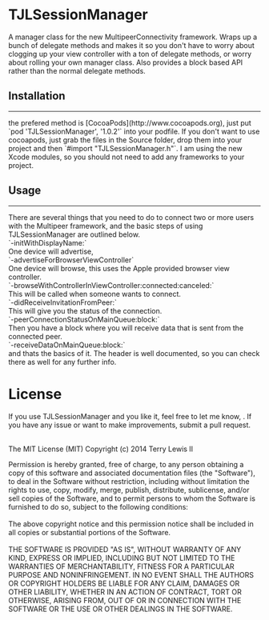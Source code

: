 <h1>TJLSessionManager</h1>
A manager class for the new MultipeerConnectivity framework. Wraps up a bunch of delegate methods and makes it so you don't have to worry about clogging up your view controller with a ton of delegate methods, or worry about rolling your own manager class. Also provides a block based API rather than the normal delegate methods.

<h2>Installation</h2>
<hr>
the prefered method is [CocoaPods](http://www.cocoapods.org), just put `pod 'TJLSessionManager', '1.0.2'` into your podfile. If you don't want to use cocoapods, just grab the files in the Source folder, drop them into your project and then `#import "TJLSessionManager.h"`. I am using the new Xcode modules, so you should not need to add any frameworks to your project.
<h2>Usage</h2>
<hr>
There are several things that you need to do to connect two or more users with the Multipeer framework, and the basic steps of using TJLSessionManager are outlined below.<br>
`-initWithDisplayName:`<br>
One device will advertise,<br>
`-advertiseForBrowserViewController`<br>
One device will browse, this uses the Apple provided browser view controller.<br>
`-browseWithControllerInViewController:connected:canceled:`<br>
This will be called when someone wants to connect.<br>
`-didReceiveInvitationFromPeer:`<br>
This will give you the status of the connection.<br>
`-peerConnectionStatusOnMainQueue:block:`<br>
Then you have a block where you will receive data that is sent from the connected peer.<br>
`-receiveDataOnMainQueue:block:`<br>
and thats the basics of it. The header is well documented, so you can check there as well for any further info.<br>


<h1>License</h1>
If you use TJLSessionManager and you like it, feel free to let me know, <terry@ploverproductions.com>. If you have any issue or want to make improvements, submit a pull request.<br><br>

The MIT License (MIT)
Copyright (c) 2014 Terry Lewis II

Permission is hereby granted, free of charge, to any person obtaining a copy of this software and associated documentation files (the "Software"), to deal in the Software without restriction, including without limitation the rights to use, copy, modify, merge, publish, distribute, sublicense, and/or sell copies of the Software, and to permit persons to whom the Software is furnished to do so, subject to the following conditions:
<br><br>
The above copyright notice and this permission notice shall be included in all copies or substantial portions of the Software.
<br><br>
THE SOFTWARE IS PROVIDED "AS IS", WITHOUT WARRANTY OF ANY KIND, EXPRESS OR IMPLIED, INCLUDING BUT NOT LIMITED TO THE WARRANTIES OF MERCHANTABILITY, FITNESS FOR A PARTICULAR PURPOSE AND NONINFRINGEMENT. IN NO EVENT SHALL THE AUTHORS OR COPYRIGHT HOLDERS BE LIABLE FOR ANY CLAIM, DAMAGES OR OTHER LIABILITY, WHETHER IN AN ACTION OF CONTRACT, TORT OR OTHERWISE, ARISING FROM, OUT OF OR IN CONNECTION WITH THE SOFTWARE OR THE USE OR OTHER DEALINGS IN THE SOFTWARE.

